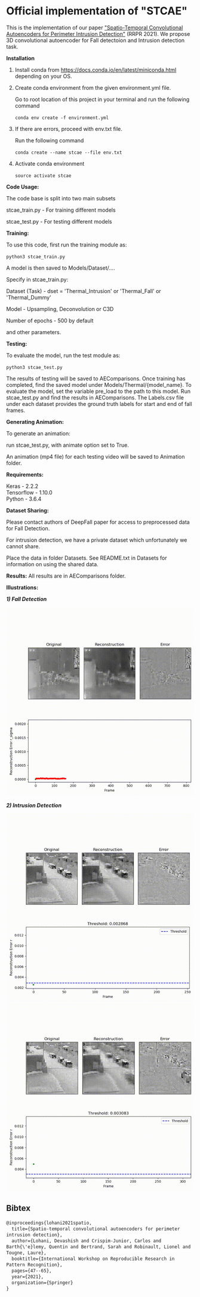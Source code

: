# Official implementation of "STCAE"

This is the implementation of our paper ["Spatio-Temporal Convolutional Autoencoders for Perimeter Intrusion Detection"](https://hal.science/hal-03145398v1/preview/Spatio-Temporal_Convolutional_Autoencoders_for_Perimeter_Intrusion_Detection.pdf) (RRPR 2021).
We propose 3D convolutional autoencoder for Fall detectoion and Intrusion detection task. 

**Installation**

1. Install conda from https://docs.conda.io/en/latest/miniconda.html depending on your OS.

2. Create conda environment from the given environment.yml file. 

   Go to root location of this project in your terminal and run the following command
   
   `conda env create -f environment.yml`
3. If there are errors, proceed with env.txt file.

   Run the following command

   `conda create --name stcae --file env.txt `
   
3. Activate conda environment

   `source activate stcae`

**Code Usage:**

The code base is split into two main subsets

stcae_train.py -  For training different models

stcae_test.py - For testing different models 

**Training:**

To use this code, first run the training module as:

`python3 stcae_train.py `

A model is then saved to Models/Dataset/....

Specify in stcae_train.py:

Dataset (Task) - dset = 'Thermal_Intrusion' or 'Thermal_Fall' or 'Thermal_Dummy'

Model - Upsampling, Deconvolution or C3D

Number of epochs - 500 by default

and other parameters.

**Testing:**

To evaluate the model, run the test module as:

`python3 stcae_test.py `
 
The results of testing will be saved to AEComparisons. 
Once training has completed, find the saved model under Models/Thermal/{model_name}. 
To evaluate the model, set the variable pre_load to the path to this model. 
Run stcae_test.py and find the results in AEComparisons. 
The Labels.csv file under each dataset provides the ground truth labels for start and end of fall frames.

**Generating Animation:**

To generate an animation:

run stcae_test.py, with animate option set to True. 

An animation (mp4 file) for each testing video will be saved to Animation folder.


**Requirements:**

Keras - 2.2.2  
Tensorflow - 1.10.0  
Python - 3.6.4

**Dataset Sharing:**  

Please contact authors of DeepFall paper for access to preprocessed data for Fall Detection.

For intrusion detection, we have a private dataset which unfortunately we cannot share.

Place the data in folder Datasets. See README.txt in Datasets for information on using the shared data.

**Results:**
All results are in AEComparisons folder. 

**Illustrations:**

_**1) Fall Detection**_

![](fall_demo.gif)

**_2) Intrusion Detection_** 

![](intrusion_demo_1.gif)
![](intrusion_demo_2.gif)

## Bibtex
```
@inproceedings{lohani2021spatio,
  title={Spatio-temporal convolutional autoencoders for perimeter intrusion detection},
  author={Lohani, Devashish and Crispim-Junior, Carlos and Barth{\'e}lemy, Quentin and Bertrand, Sarah and Robinault, Lionel and Tougne, Laure},
  booktitle={International Workshop on Reproducible Research in Pattern Recognition},
  pages={47--65},
  year={2021},
  organization={Springer}
}
```
